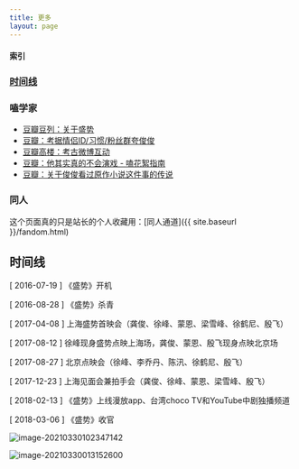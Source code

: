 ```yaml
---
title: 更多
layout: page
---
```


#### 索引

### [时间线](#时间线-1)
### 嗑学家
* [豆瓣豆列：关于盛势](https://www.douban.com/doulist/136966703/)
* [豆瓣：考据情侣ID/习惯/粉丝群夸俊俊](https://www.douban.com/group/topic/214848281/)
* [豆瓣高楼：考古微博互动](https://www.douban.com/group/topic/214578477/)
* [豆瓣：他其实真的不会演戏 - 嗑花絮指南](https://www.douban.com/group/topic/213663222/)
* [豆瓣：关于俊俊看过原作小说这件事的传说](https://www.douban.com/group/topic/214354591/)
### 同人
<span class="text-hidden">这个页面真的只是站长的个人收藏用：</span>[同人通道]({{ site.baseurl }}/fandom.html) 


## 时间线

[ 2016-07-19 ] 《盛势》开机

[ 2016-08-28 ] 《盛势》杀青

[ 2017-04-08 ]  上海盛势首映会（龚俊、徐峰、蒙恩、梁雪峰、徐鹤尼、殷飞）

[ 2017-08-12 ]  徐峰现身盛势点映上海场，龚俊、蒙恩、殷飞现身点映北京场

[ 2017-08-27 ]  北京点映会（徐峰、李乔丹、陈汛、徐鹤尼、殷飞）

[ 2017-12-23 ]  上海见面会兼拍手会（龚俊、徐峰、蒙恩、梁雪峰、殷飞）

[ 2018-02-13 ] 《盛势》上线漫放app、台湾choco TV和YouTube中剧独播频道

[ 2018-03-06 ] 《盛势》收官

![image-20210330102347142](https://tva1.sinaimg.cn/large/008eGmZEly1gp2fyn40u0j30ti0cetg3.jpg)

<img src="https://tva1.sinaimg.cn/large/008eGmZEly1gp20kpeu65j30wk0bgtbh.jpg" alt="image-20210330013152600" />
